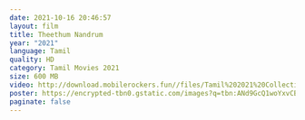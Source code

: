 ```yaml
---
date: 2021-10-16 20:46:57
layout: film
title: Theethum Nandrum
year: "2021"
language: Tamil
quality: HD
category: Tamil Movies 2021
size: 600 MB
video: http://download.mobilerockers.fun//files/Tamil%202021%20Collection/Theethum%20Nandrum%20(2021)/Theethum%20Nandrum%20(2021)%20Full%20Movies/Theethum%20Nandrum%20(2021)%20HDRip/Theethum%20Nandrum%20(2021)%20HDRip%20Single%20Part.mp4
poster: https://encrypted-tbn0.gstatic.com/images?q=tbn:ANd9GcQ1woYxvCB_Pux_0lGHOJYO1GBnDIe2aQGRcA&usqp=CAU
paginate: false
---
```


